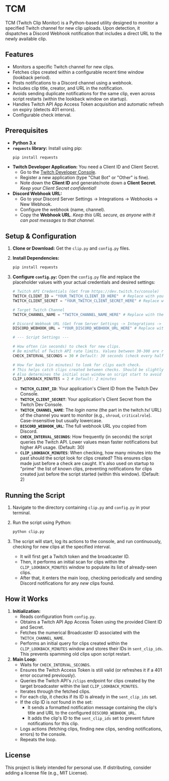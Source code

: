 # TCM
TCM (Twitch Clip Monitor) is a Python-based utility designed to monitor a specified Twitch channel for new clip uploads. Upon detection, it dispatches a Discord Webhook notification that includes a direct URL to the newly available clip.

## Features

*   Monitors a specific Twitch channel for new clips.
*   Fetches clips created within a configurable recent time window (lookback period).
*   Posts notifications to a Discord channel using a webhook.
*   Includes clip title, creator, and URL in the notification.
*   Avoids sending duplicate notifications for the same clip, even across script restarts (within the lookback window on startup).
*   Handles Twitch API App Access Token acquisition and automatic refresh on expiry (detects 401 errors).
*   Configurable check interval.

## Prerequisites

*   **Python 3.x**
*   **`requests` library:** Install using pip:
    ```bash
    pip install requests
    ```
*   **Twitch Developer Application:** You need a Client ID and Client Secret.
    *   Go to the [Twitch Developer Console](https://dev.twitch.tv/console).
    *   Register a new application (type "Chat Bot" or "Other" is fine).
    *   Note down the **Client ID** and generate/note down a **Client Secret**. *Keep your Client Secret confidential!*
*   **Discord Webhook URL:**
    *   Go to your Discord Server Settings -> Integrations -> Webhooks -> New Webhook.
    *   Configure the webhook (name, channel).
    *   Copy the **Webhook URL**. *Keep this URL secure, as anyone with it can post messages to that channel.*

## Setup & Configuration

1.  **Clone or Download:** Get the `clip.py` and `config.py` files.
2.  **Install Dependencies:**
    ```bash
    pip install requests
    ```
3.  **Configure `config.py`:**
    Open the `config.py` file and replace the placeholder values with your actual credentials and desired settings:

    ```python
    # Twitch API Credentials (Get from https://dev.twitch.tv/console)
    TWITCH_CLIENT_ID = "YOUR_TWITCH_CLIENT_ID_HERE"  # Replace with your Client ID
    TWITCH_CLIENT_SECRET = "YOUR_TWITCH_CLIENT_SECRET_HERE" # Replace with your Client Secret

    # Target Twitch Channel
    TWITCH_CHANNEL_NAME = "TWITCH_CHANNEL_NAME_HERE" # Replace with the channel's Twitch login name (e.g., "twitchdev")

    # Discord Webhook URL (Get from Server Settings -> Integrations -> Webhooks)
    DISCORD_WEBHOOK_URL = "YOUR_DISCORD_WEBHOOK_URL_HERE" # Replace with your webhook URL

    # --- Script Settings ---

    # How often (in seconds) to check for new clips.
    # Be mindful of Twitch API rate limits. Values between 30-300 are reasonable.
    CHECK_INTERVAL_SECONDS = 30 # Default: 30 seconds (check every half minute)

    # How far back (in minutes) to look for clips each check.
    # This helps catch clips created between checks. Should be slightly larger than CHECK_INTERVAL_SECONDS / 60.
    # Also determines the initial scan window on script start to avoid spamming old clips.
    CLIP_LOOKBACK_MINUTES = 2 # Default: 2 minutes
    ```

    *   **`TWITCH_CLIENT_ID`**: Your application's Client ID from the Twitch Dev Console.
    *   **`TWITCH_CLIENT_SECRET`**: Your application's Client Secret from the Twitch Dev Console.
    *   **`TWITCH_CHANNEL_NAME`**: The *login name* (the part in the twitch.tv/ URL) of the channel you want to monitor (e.g., `shroud`, `criticalrole`). Case-insensitive but usually lowercase.
    *   **`DISCORD_WEBHOOK_URL`**: The full webhook URL you copied from Discord.
    *   **`CHECK_INTERVAL_SECONDS`**: How frequently (in seconds) the script queries the Twitch API. Lower values mean faster notifications but higher API usage. (Default: 30)
    *   **`CLIP_LOOKBACK_MINUTES`**: When checking, how many minutes into the past should the script look for clips created? This ensures clips made just before a check are caught. It's also used on startup to "prime" the list of known clips, preventing notifications for clips created just before the script started (within this window). (Default: 2)

## Running the Script

1.  Navigate to the directory containing `clip.py` and `config.py` in your terminal.
2.  Run the script using Python:
    ```bash
    python clip.py
    ```
3.  The script will start, log its actions to the console, and run continuously, checking for new clips at the specified interval.

    *   It will first get a Twitch token and the broadcaster ID.
    *   Then, it performs an initial scan for clips within the `CLIP_LOOKBACK_MINUTES` window to populate its list of already-seen clips.
    *   After that, it enters the main loop, checking periodically and sending Discord notifications for any *new* clips found.


## How it Works

1.  **Initialization:**
    *   Reads configuration from `config.py`.
    *   Obtains a Twitch API App Access Token using the provided Client ID and Secret.
    *   Fetches the numerical Broadcaster ID associated with the `TWITCH_CHANNEL_NAME`.
    *   Performs an initial query for clips created within the `CLIP_LOOKBACK_MINUTES` window and stores their IDs in `sent_clip_ids`. This prevents spamming old clips upon script restart.
2.  **Main Loop:**
    *   Waits for `CHECK_INTERVAL_SECONDS`.
    *   Ensures the Twitch Access Token is still valid (or refreshes it if a 401 error occurred previously).
    *   Queries the Twitch API's `/clips` endpoint for clips created by the target broadcaster within the last `CLIP_LOOKBACK_MINUTES`.
    *   Iterates through the fetched clips.
    *   For each clip, it checks if its ID is already in the `sent_clip_ids` set.
    *   If the clip ID is *not* found in the set:
        *   It sends a formatted notification message containing the clip's title and URL to the configured `DISCORD_WEBHOOK_URL`.
        *   It adds the clip's ID to the `sent_clip_ids` set to prevent future notifications for this clip.
    *   Logs actions (fetching clips, finding new clips, sending notifications, errors) to the console.
    *   Repeats the loop.

## License

This project is likely intended for personal use. If distributing, consider adding a license file (e.g., MIT License).
